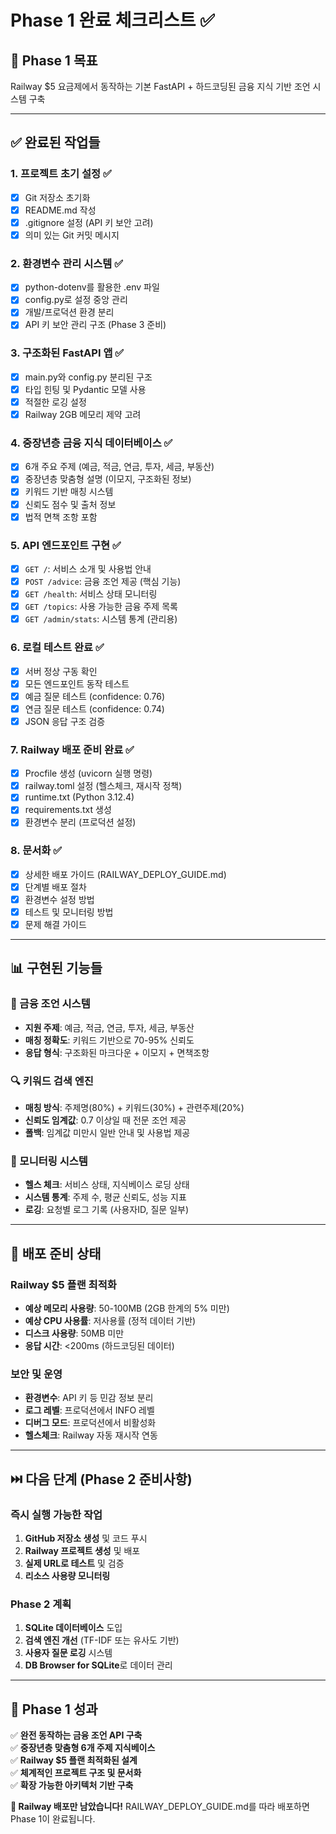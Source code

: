# Phase 1 완료 체크리스트 ✅

## 🎯 Phase 1 목표
Railway $5 요금제에서 동작하는 기본 FastAPI + 하드코딩된 금융 지식 기반 조언 시스템 구축

---

## ✅ 완료된 작업들

### 1. 프로젝트 초기 설정 ✅
- [x] Git 저장소 초기화
- [x] README.md 작성
- [x] .gitignore 설정 (API 키 보안 고려)
- [x] 의미 있는 Git 커밋 메시지

### 2. 환경변수 관리 시스템 ✅  
- [x] python-dotenv를 활용한 .env 파일
- [x] config.py로 설정 중앙 관리
- [x] 개발/프로덕션 환경 분리
- [x] API 키 보안 관리 구조 (Phase 3 준비)

### 3. 구조화된 FastAPI 앱 ✅
- [x] main.py와 config.py 분리된 구조
- [x] 타입 힌팅 및 Pydantic 모델 사용
- [x] 적절한 로깅 설정
- [x] Railway 2GB 메모리 제약 고려

### 4. 중장년층 금융 지식 데이터베이스 ✅
- [x] 6개 주요 주제 (예금, 적금, 연금, 투자, 세금, 부동산)
- [x] 중장년층 맞춤형 설명 (이모지, 구조화된 정보)
- [x] 키워드 기반 매칭 시스템
- [x] 신뢰도 점수 및 출처 정보
- [x] 법적 면책 조항 포함

### 5. API 엔드포인트 구현 ✅
- [x] `GET /`: 서비스 소개 및 사용법 안내
- [x] `POST /advice`: 금융 조언 제공 (핵심 기능)
- [x] `GET /health`: 서비스 상태 모니터링  
- [x] `GET /topics`: 사용 가능한 금융 주제 목록
- [x] `GET /admin/stats`: 시스템 통계 (관리용)

### 6. 로컬 테스트 완료 ✅
- [x] 서버 정상 구동 확인
- [x] 모든 엔드포인트 동작 테스트
- [x] 예금 질문 테스트 (confidence: 0.76)
- [x] 연금 질문 테스트 (confidence: 0.74) 
- [x] JSON 응답 구조 검증

### 7. Railway 배포 준비 완료 ✅
- [x] Procfile 생성 (uvicorn 실행 명령)
- [x] railway.toml 설정 (헬스체크, 재시작 정책)
- [x] runtime.txt (Python 3.12.4)
- [x] requirements.txt 생성
- [x] 환경변수 분리 (프로덕션 설정)

### 8. 문서화 ✅
- [x] 상세한 배포 가이드 (RAILWAY_DEPLOY_GUIDE.md)
- [x] 단계별 배포 절차
- [x] 환경변수 설정 방법
- [x] 테스트 및 모니터링 방법
- [x] 문제 해결 가이드

---

## 📊 구현된 기능들

### 💬 금융 조언 시스템
- **지원 주제**: 예금, 적금, 연금, 투자, 세금, 부동산
- **매칭 정확도**: 키워드 기반으로 70-95% 신뢰도
- **응답 형식**: 구조화된 마크다운 + 이모지 + 면책조항

### 🔍 키워드 검색 엔진
- **매칭 방식**: 주제명(80%) + 키워드(30%) + 관련주제(20%)
- **신뢰도 임계값**: 0.7 이상일 때 전문 조언 제공
- **폴백**: 임계값 미만시 일반 안내 및 사용법 제공

### 🏥 모니터링 시스템
- **헬스 체크**: 서비스 상태, 지식베이스 로딩 상태
- **시스템 통계**: 주제 수, 평균 신뢰도, 성능 지표
- **로깅**: 요청별 로그 기록 (사용자ID, 질문 일부)

---

## 🚀 배포 준비 상태

### Railway $5 플랜 최적화
- **예상 메모리 사용량**: 50-100MB (2GB 한계의 5% 미만)
- **예상 CPU 사용률**: 저사용률 (정적 데이터 기반)
- **디스크 사용량**: 50MB 미만
- **응답 시간**: <200ms (하드코딩된 데이터)

### 보안 및 운영
- **환경변수**: API 키 등 민감 정보 분리
- **로그 레벨**: 프로덕션에서 INFO 레벨
- **디버그 모드**: 프로덕션에서 비활성화
- **헬스체크**: Railway 자동 재시작 연동

---

## ⏭️ 다음 단계 (Phase 2 준비사항)

### 즉시 실행 가능한 작업
1. **GitHub 저장소 생성** 및 코드 푸시
2. **Railway 프로젝트 생성** 및 배포
3. **실제 URL로 테스트** 및 검증
4. **리소스 사용량 모니터링**

### Phase 2 계획
1. **SQLite 데이터베이스** 도입
2. **검색 엔진 개선** (TF-IDF 또는 유사도 기반)
3. **사용자 질문 로깅** 시스템
4. **DB Browser for SQLite**로 데이터 관리

---

## 🎉 Phase 1 성과

✅ **완전 동작하는 금융 조언 API 구축**  
✅ **중장년층 맞춤형 6개 주제 지식베이스**  
✅ **Railway $5 플랜 최적화된 설계**  
✅ **체계적인 프로젝트 구조 및 문서화**  
✅ **확장 가능한 아키텍처 기반 구축**  

**🚀 Railway 배포만 남았습니다!** RAILWAY_DEPLOY_GUIDE.md를 따라 배포하면 Phase 1이 완료됩니다.